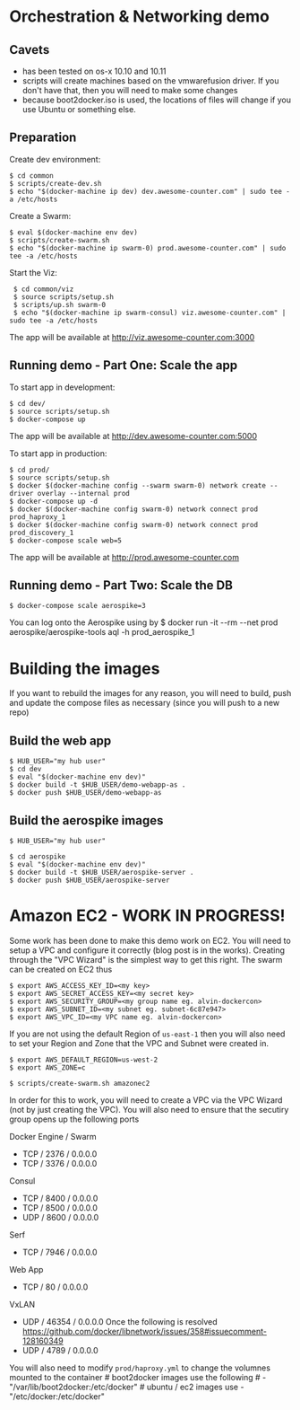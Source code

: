 # Orchestration & Networking demo

## Cavets
* has been tested on os-x 10.10 and 10.11
* scripts will create machines based on the vmwarefusion driver. If you don't have that, then you will need to make some changes
* because boot2docker.iso is used, the locations of files will change if you use Ubuntu or something else. 

## Preparation

Create dev environment:

    $ cd common
    $ scripts/create-dev.sh
    $ echo "$(docker-machine ip dev) dev.awesome-counter.com" | sudo tee -a /etc/hosts

Create a Swarm:

    $ eval $(docker-machine env dev)
    $ scripts/create-swarm.sh
    $ echo "$(docker-machine ip swarm-0) prod.awesome-counter.com" | sudo tee -a /etc/hosts

Start the Viz:

     $ cd common/viz
     $ source scripts/setup.sh
     $ scripts/up.sh swarm-0
     $ echo "$(docker-machine ip swarm-consul) viz.awesome-counter.com" | sudo tee -a /etc/hosts

The app will be available at http://viz.awesome-counter.com:3000    

## Running demo - Part One: Scale the app

To start app in development:

    $ cd dev/
    $ source scripts/setup.sh
    $ docker-compose up

The app will be available at http://dev.awesome-counter.com:5000

To start app in production:

    $ cd prod/
    $ source scripts/setup.sh
    $ docker $(docker-machine config --swarm swarm-0) network create --driver overlay --internal prod
    $ docker-compose up -d
    $ docker $(docker-machine config swarm-0) network connect prod prod_haproxy_1
    $ docker $(docker-machine config swarm-0) network connect prod prod_discovery_1
    $ docker-compose scale web=5

The app will be available at http://prod.awesome-counter.com

## Running demo - Part Two: Scale the DB

    $ docker-compose scale aerospike=3

 You can log onto the Aerospike using by
    $ docker run -it --rm --net prod aerospike/aerospike-tools aql -h prod_aerospike_1


# Building the images
If you want to rebuild the images for any reason, you will need to build, push and update the compose files as necessary (since you will push to a new repo)

## Build the web app

    $ HUB_USER="my hub user"
    $ cd dev
    $ eval "$(docker-machine env dev)"
    $ docker build -t $HUB_USER/demo-webapp-as .
    $ docker push $HUB_USER/demo-webapp-as

## Build the aerospike images

    $ HUB_USER="my hub user"

    $ cd aerospike
    $ eval "$(docker-machine env dev)"
    $ docker build -t $HUB_USER/aerospike-server .
    $ docker push $HUB_USER/aerospike-server

# Amazon EC2 - WORK IN PROGRESS!
Some work has been done to make this demo work on EC2. You will need to setup a VPC and configure it correctly (blog post is in the works). Creating through the "VPC Wizard" is the simplest way to get this right. The swarm can be created on EC2 thus

    $ export AWS_ACCESS_KEY_ID=<my key>
    $ export AWS_SECRET_ACCESS_KEY=<my secret key>
    $ export AWS_SECURITY_GROUP=<my group name eg. alvin-dockercon>
    $ export AWS_SUBNET_ID=<my subnet eg. subnet-6c87e947>
    $ export AWS_VPC_ID=<my VPC name eg. alvin-dockercon>

If you are not using the default Region of `us-east-1` then you will also need to set your Region and Zone that the VPC and Subnet were created in.

    $ export AWS_DEFAULT_REGION=us-west-2
    $ export AWS_ZONE=c

    $ scripts/create-swarm.sh amazonec2

In order for this to work, you will need to create a VPC via the VPC Wizard (not by just creating the VPC). You will also need to ensure that the secutiry group opens up the following ports

Docker Engine / Swarm
- TCP / 2376 / 0.0.0.0
- TCP / 3376 / 0.0.0.0

Consul
- TCP / 8400 / 0.0.0.0
- TCP / 8500 / 0.0.0.0
- UDP / 8600 / 0.0.0.0

Serf
- TCP / 7946 / 0.0.0.0

Web App
- TCP / 80 / 0.0.0.0

VxLAN
- UDP / 46354 / 0.0.0.0
Once the following is resolved https://github.com/docker/libnetwork/issues/358#issuecomment-128160349 
- UDP / 4789 / 0.0.0.0

You will also need to modify `prod/haproxy.yml` to change the volumnes mounted to the container
     # boot2docker images use the following
     # - "/var/lib/boot2docker:/etc/docker"
     # ubuntu / ec2 images use
     - "/etc/docker:/etc/docker"
